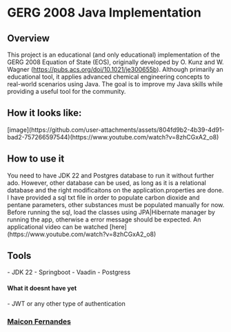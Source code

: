 # GERG 2008 Java Implementation

## Overview
This project is an educational (and only educational) implementation of the GERG 2008 Equation of State (EOS), originally developed by O. Kunz and W. Wagner (https://pubs.acs.org/doi/10.1021/je300655b). Although primarily an educational tool, it applies advanced chemical engineering concepts to real-world scenarios using Java. The goal is to improve my Java skills while providing a useful tool for the community.

<h2>How it looks like: </h2>
[image](https://github.com/user-attachments/assets/804fd9b2-4b39-4d91-bad2-757266597544)(https://www.youtube.com/watch?v=8zhCGxA2_o8)


<h2>How to use it</h2>
You need to have JDK 22 and Postgres database to run it without further ado. However, other database can be used, as long as it is a relational database and the right modificaitons on the application.properties are done. I have provided a sql txt file in order to populate carbon dioxide and pentane parameters, other substances must be populated manually for now. Before running the sql, load the classes using JPA|Hibernate manager by running the app, otherwise a error message should be expected. 
An applicational video can be watched [here](https://www.youtube.com/watch?v=8zhCGxA2_o8)

<h2>Tools</h2>
- JDK 22
- Springboot
- Vaadin
- Postgress


<h4>What it doesnt have yet</h4>
- JWT or any other type of authentication




###  [Maicon Fernandes]( https://www.linkedin.com/in/maicon-fernandes/)


